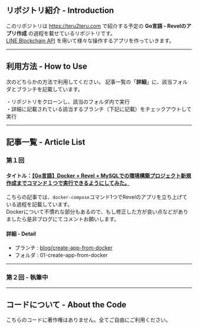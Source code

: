 ## リポジトリ紹介 - Introduction
このリポジトリは https://teru2teru.com で紹介する予定の **Go言語 - Revelのアプリ作成** の過程を載せているリポジトリです。
<br>
[LINE Blockchain API](https://docs.blockchain.line.me/ja/api-guide/) を用いて様々な操作するアプリを作っていきます。

---

## 利用方法 - How to Use

次のどちらかの方法で利用してください。
記事一覧の「**詳細**」に、該当フォルダとブランチを記載しています。

・リポジトリをクローンし、該当のフォルダ内で実行
<br>
・詳細に記載されている該当するブランチ（下記に記載）をチェックアウトして実行

---

## 記事一覧 - Article List

### 第１回

#### タイトル：[【Go言語】Docker + Revel + MySQLでの環境構築プロジェクト新規作成までコマンド１つで実行できるようにしてみた。](https://www.teru2teru.com/go/create_revel_app_from_docker/)

こちらの記事では、```docker-compose```コマンド1つでRevelのアプリを立ち上げている過程を記載しています。
<br>
Dockerについて不慣れな部分もあるので、もし修正した方が良い点などがありましたら是非ブログにてコメントお願いします。

#### 詳細 - Detail
* ブランチ : [blog/create-app-from-docker](https://github.com/teru2teru0/go-revel-blog/tree/blog/create-app-from-docker)
* フォルダ : 01-create-app-from-docker

---

### 第２回 - 執筆中

---

## コードについて - About the Code
こちらのコードに著作権はありません。全てご自由にご利用ください。